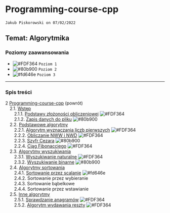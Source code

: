 # Programming-course-cpp

`Jakub Piskorowski on 07/02/2022`

## Temat: Algorytmika

### Poziomy zaawansowania

- ![#FDF364](https://via.placeholder.com/15/FDF364/000000?text=+) `Poziom 1`
- ![#80b900](https://via.placeholder.com/15/80b900/000000?text=+) `Poziom 2`
- ![#fd646e](https://via.placeholder.com/15/fd646e/000000?text=+) `Poziom 3`
  
---

### Spis treści

2 [Programming-course-cpp](/README.md) (powrót) \
&emsp;2.1. [Wstęp](2-1-wstep/README.md) \
&emsp;&emsp;2.1.1. [Podstawy złożoności obliczeniowej](2-1-wstep/2-1-1-zlozonosc-obliczeniowa/README.md) ![#FDF364](https://via.placeholder.com/15/FDF364/000000?text=+) \
&emsp;&emsp;2.1.2. [Zapis danych do pliku](2-1-wstep/2-1-2-zapis-do-pliku/README.md) ![#80b900](https://via.placeholder.com/15/80b900/000000?text=+) \
&emsp;2.2. [Podstawowe algorytmy](/2-algorytmika/2-2-podstawowe-algorytmy/README.md) \
&emsp;&emsp;2.2.1. [Algorytm wyznaczania liczb pierwszych](/2-algorytmika/2-2-podstawowe-algorytmy/2-2-1-liczby-pierwsze/README.md) ![#FDF364](https://via.placeholder.com/15/FDF364/000000?text=+) \
&emsp;&emsp;2.2.2. [Obliczanie NWW i NWD](/2-algorytmika/2-2-podstawowe-algorytmy/2-2-2-nww-nwd/README.md) ![#FDF364](https://via.placeholder.com/15/FDF364/000000?text=+) \
&emsp;&emsp;2.2.3. [Szyfr Cezara](/2-algorytmika/2-2-podstawowe-algorytmy/2-2-3-szyfr-cezara/README.md) ![#80b900](https://via.placeholder.com/15/80b900/000000?text=+) \
&emsp;&emsp;2.2.4. [Ciąg Fibonacciego](/2-algorytmika/2-2-podstawowe-algorytmy/2-2-4-ciag-fibonacciego/README.md) ![#FDF364](https://via.placeholder.com/15/FDF364/000000?text=+) \
&emsp;2.3. [Algorytmy wyszukiwania](2-3-algorytmy-wyszukiwania/README.md) \
&emsp;&emsp;2.3.1. [Wyszukiwanie naturalne](/2-algorytmika/2-3-algorytmy-wyszukiwania/2-3-1-wyszukiwanie-naturalne/README.md) ![#FDF364](https://via.placeholder.com/15/FDF364/000000?text=+) \
&emsp;&emsp;2.3.2. [Wyszukiwanie binarne](/2-algorytmika/2-3-algorytmy-wyszukiwania/2-3-2-wyszukiwanie-binarne/README.md) ![#80b900](https://via.placeholder.com/15/80b900/000000?text=+)\
&emsp;2.4. [Algorytmy sortowania](2-4-algorytmy-sortowania/README.md) \
&emsp;&emsp;2.4.1. [Sortowanie przez scalanie](/2-algorytmika/2-4-algorytmy-sortowania/2-4-1-sortowanie-przez-scalanie/README.md) ![#fd646e](https://via.placeholder.com/15/fd646e/000000?text=+) \
&emsp;&emsp;2.4.2. Sortowanie przez wybieranie \
&emsp;&emsp;2.4.3. Sortowanie bąbelkowe \
&emsp;&emsp;2.4.4. Sortowanie przez wstawianie \
&emsp;2.5. [Inne algorytmy](2-5-inne-algorytmy/README.md) \
&emsp;&emsp;2.5.1. [Sprawdzanie anagramów](/2-algorytmika/2-5-inne-algorytmy/2-5-1-anagramy/README.md) ![#FDF364](https://via.placeholder.com/15/FDF364/000000?text=+) \
&emsp;&emsp;2.5.2. [Algorytm wydawania reszty](/2-algorytmika/2-5-inne-algorytmy/2-5-2-wydawanie-reszty/README.md) ![#FDF364](https://via.placeholder.com/15/FDF364/000000?text=+)
